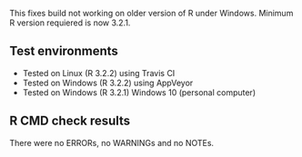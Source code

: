 This fixes build not working on older version of R under Windows. Minimum R version requiered is now 3.2.1.

## Test environments
* Tested on Linux (R 3.2.2) using Travis CI
* Tested on Windows (R 3.2.2) using AppVeyor
* Tested on Windows (R 3.2.1) Windows 10 (personal computer)

## R CMD check results
There were no ERRORs, no WARNINGs and no NOTEs. 
